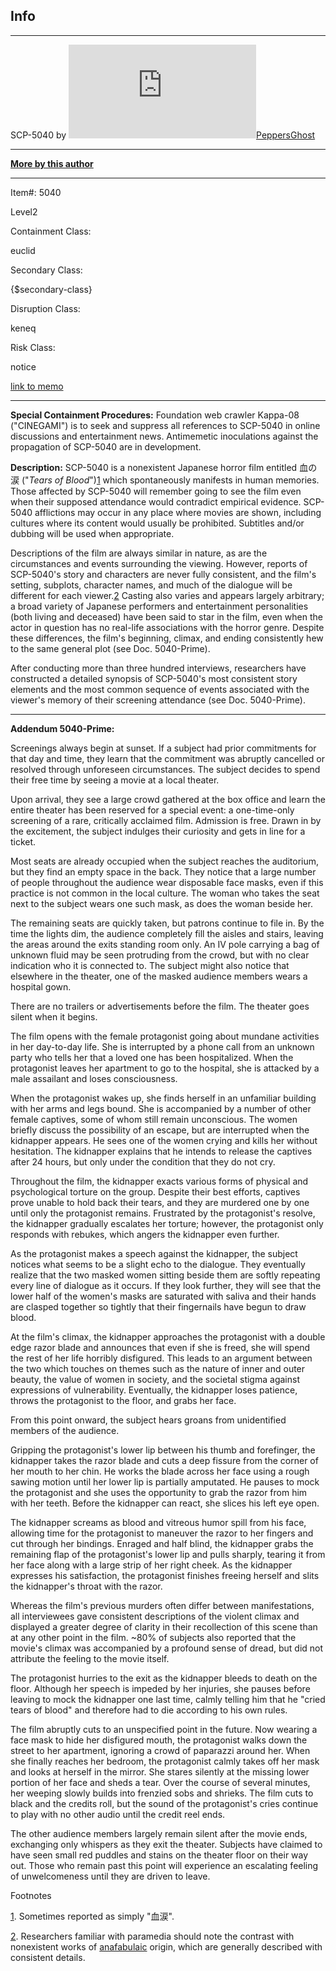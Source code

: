 Info
----

* * *

SCP-5040 by [![PeppersGhost](http://www.wikidot.com/avatar.php?userid=1553042&amp;size=small&amp;timestamp=1600257212)](http://www.wikidot.com/user:info/peppersghost)[PeppersGhost](http://www.wikidot.com/user:info/peppersghost)

* * *

**[More by this author](http://www.scp-wiki.net/dr-john-peppersghost-pepper-s-personnel-file)**

* * *

Item#: 5040

Level2

Containment Class:

euclid

Secondary Class:

{$secondary-class}

Disruption Class:

keneq

Risk Class:

notice

[link to memo](http://www.scp-wiki.net/classification-committee-memo)  

* * *

**Special Containment Procedures:** Foundation web crawler Kappa-08 ("CINEGAMI") is to seek and suppress all references to SCP-5040 in online discussions and entertainment news. Antimemetic inoculations against the propagation of SCP-5040 are in development.

**Description:** SCP-5040 is a nonexistent Japanese horror film entitled 血の涙 ("_Tears of Blood_")[1](javascript:;) which spontaneously manifests in human memories. Those affected by SCP-5040 will remember going to see the film even when their supposed attendance would contradict empirical evidence. SCP-5040 afflictions may occur in any place where movies are shown, including cultures where its content would usually be prohibited. Subtitles and/or dubbing will be used when appropriate.

Descriptions of the film are always similar in nature, as are the circumstances and events surrounding the viewing. However, reports of SCP-5040's story and characters are never fully consistent, and the film's setting, subplots, character names, and much of the dialogue will be different for each viewer.[2](javascript:;) Casting also varies and appears largely arbitrary; a broad variety of Japanese performers and entertainment personalities (both living and deceased) have been said to star in the film, even when the actor in question has no real-life associations with the horror genre. Despite these differences, the film's beginning, climax, and ending consistently hew to the same general plot (see Doc. 5040-Prime).

After conducting more than three hundred interviews, researchers have constructed a detailed synopsis of SCP-5040's most consistent story elements and the most common sequence of events associated with the viewer's memory of their screening attendance (see Doc. 5040-Prime).  
  

* * *

  
**Addendum 5040-Prime:**

Screenings always begin at sunset. If a subject had prior commitments for that day and time, they learn that the commitment was abruptly cancelled or resolved through unforeseen circumstances. The subject decides to spend their free time by seeing a movie at a local theater.

Upon arrival, they see a large crowd gathered at the box office and learn the entire theater has been reserved for a special event: a one-time-only screening of a rare, critically acclaimed film. Admission is free. Drawn in by the excitement, the subject indulges their curiosity and gets in line for a ticket.

Most seats are already occupied when the subject reaches the auditorium, but they find an empty space in the back. They notice that a large number of people throughout the audience wear disposable face masks, even if this practice is not common in the local culture. The woman who takes the seat next to the subject wears one such mask, as does the woman beside her.

The remaining seats are quickly taken, but patrons continue to file in. By the time the lights dim, the audience completely fill the aisles and stairs, leaving the areas around the exits standing room only. An IV pole carrying a bag of unknown fluid may be seen protruding from the crowd, but with no clear indication who it is connected to. The subject might also notice that elsewhere in the theater, one of the masked audience members wears a hospital gown.

There are no trailers or advertisements before the film. The theater goes silent when it begins.

The film opens with the female protagonist going about mundane activities in her day-to-day life. She is interrupted by a phone call from an unknown party who tells her that a loved one has been hospitalized. When the protagonist leaves her apartment to go to the hospital, she is attacked by a male assailant and loses consciousness.

When the protagonist wakes up, she finds herself in an unfamiliar building with her arms and legs bound. She is accompanied by a number of other female captives, some of whom still remain unconscious. The women briefly discuss the possibility of an escape, but are interrupted when the kidnapper appears. He sees one of the women crying and kills her without hesitation. The kidnapper explains that he intends to release the captives after 24 hours, but only under the condition that they do not cry.

Throughout the film, the kidnapper exacts various forms of physical and psychological torture on the group. Despite their best efforts, captives prove unable to hold back their tears, and they are murdered one by one until only the protagonist remains. Frustrated by the protagonist's resolve, the kidnapper gradually escalates her torture; however, the protagonist only responds with rebukes, which angers the kidnapper even further.

As the protagonist makes a speech against the kidnapper, the subject notices what seems to be a slight echo to the dialogue. They eventually realize that the two masked women sitting beside them are softly repeating every line of dialogue as it occurs. If they look further, they will see that the lower half of the women's masks are saturated with saliva and their hands are clasped together so tightly that their fingernails have begun to draw blood.

At the film's climax, the kidnapper approaches the protagonist with a double edge razor blade and announces that even if she is freed, she will spend the rest of her life horribly disfigured. This leads to an argument between the two which touches on themes such as the nature of inner and outer beauty, the value of women in society, and the societal stigma against expressions of vulnerability. Eventually, the kidnapper loses patience, throws the protagonist to the floor, and grabs her face.

From this point onward, the subject hears groans from unidentified members of the audience.

Gripping the protagonist's lower lip between his thumb and forefinger, the kidnapper takes the razor blade and cuts a deep fissure from the corner of her mouth to her chin. He works the blade across her face using a rough sawing motion until her lower lip is partially amputated. He pauses to mock the protagonist and she uses the opportunity to grab the razor from him with her teeth. Before the kidnapper can react, she slices his left eye open.

The kidnapper screams as blood and vitreous humor spill from his face, allowing time for the protagonist to maneuver the razor to her fingers and cut through her bindings. Enraged and half blind, the kidnapper grabs the remaining flap of the protagonist's lower lip and pulls sharply, tearing it from her face along with a large strip of her right cheek. As the kidnapper expresses his satisfaction, the protagonist finishes freeing herself and slits the kidnapper's throat with the razor.

Whereas the film's previous murders often differ between manifestations, all interviewees gave consistent descriptions of the violent climax and displayed a greater degree of clarity in their recollection of this scene than at any other point in the film. ~80% of subjects also reported that the movie's climax was accompanied by a profound sense of dread, but did not attribute the feeling to the movie itself.

The protagonist hurries to the exit as the kidnapper bleeds to death on the floor. Although her speech is impeded by her injuries, she pauses before leaving to mock the kidnapper one last time, calmly telling him that he "cried tears of blood" and therefore had to die according to his own rules.

The film abruptly cuts to an unspecified point in the future. Now wearing a face mask to hide her disfigured mouth, the protagonist walks down the street to her apartment, ignoring a crowd of paparazzi around her. When she finally reaches her bedroom, the protagonist calmly takes off her mask and looks at herself in the mirror. She stares silently at the missing lower portion of her face and sheds a tear. Over the course of several minutes, her weeping slowly builds into frenzied sobs and shrieks. The film cuts to black and the credits roll, but the sound of the protagonist's cries continue to play with no other audio until the credit reel ends.

The other audience members largely remain silent after the movie ends, exchanging only whispers as they exit the theater. Subjects have claimed to have seen small red puddles and stains on the theater floor on their way out. Those who remain past this point will experience an escalating feeling of unwelcomeness until they are driven to leave.

Footnotes

[1](javascript:;). Sometimes reported as simply "血涙".

[2](javascript:;). Researchers familiar with paramedia should note the contrast with nonexistent works of [anafabulaic](/scp-2747) origin, which are generally described with consistent details.